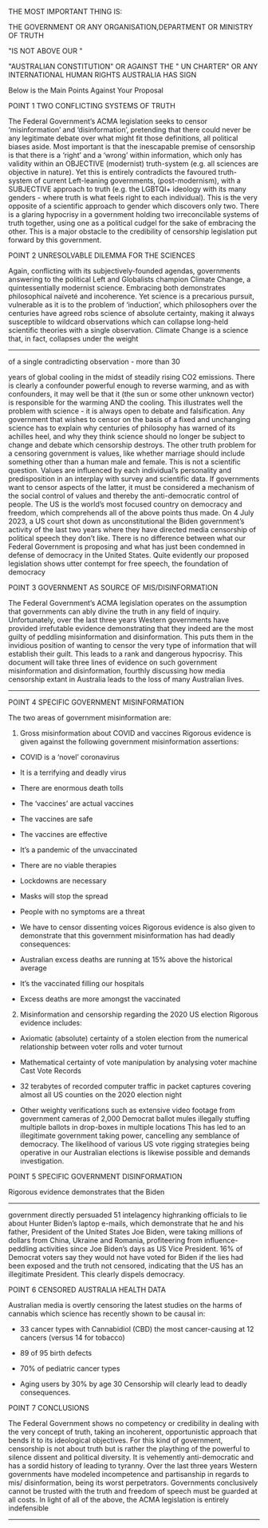 THE MOST IMPORTANT THING IS:

THE GOVERNMENT OR ANY ORGANISATION,DEPARTMENT OR MINISTRY OF TRUTH

"IS NOT ABOVE OUR "

"AUSTRALIAN CONSTITUTION"
OR
AGAINST THE " UN CHARTER" OR ANY INTERNATIONAL HUMAN RIGHTS AUSTRALIA HAS SIGN

Below is the Main Points Against
Your Proposal

POINT 1
TWO CONFLICTING SYSTEMS OF TRUTH

The Federal Government’s ACMA legislation seeks to
censor ‘misinformation’ and ‘disinformation’, pretending
that there could never be any legitimate debate over
what might fit those definitions, all political biases aside.
Most important is that the inescapable premise
of censorship is that there is a ‘right’ and a ‘wrong’
within information, which only has validity within an
OBJECTIVE (modernist) truth-system (e.g. all sciences
are objective in nature). Yet this is entirely contradicts
the favoured truth-system of current Left-leaning
governments, (post-modernism), with a SUBJECTIVE
approach to truth (e.g. the LGBTQI+ ideology with its
many genders - where truth is what feels right to each
individual). This is the very opposite of a scientific
approach to gender which discovers only two.
There is a glaring hypocrisy in a government holding
two irreconcilable systems of truth together, using one
as a political cudgel for the sake of embracing the other.
This is a major obstacle to the credibility of censorship
legislation put forward by this government.

POINT 2
UNRESOLVABLE DILEMMA FOR THE SCIENCES

Again, conflicting with its subjectively-founded
agendas, governments answering to the political
Left and Globalists champion Climate Change, a
quintessentially modernist science. Embracing both
demonstrates philosophical naïveté and incoherence.
Yet science is a precarious pursuit, vulnerable as it is
to the problem of ‘induction’, which philosophers over
the centuries have agreed robs science of absolute
certainty, making it always susceptible to wildcard
observations which can collapse long-held scientific
theories with a single observation. Climate Change
is a science that, in fact, collapses under the weight


-----

of a single contradicting observation - more than 30


years of global cooling in the midst of steadily rising
CO2 emissions. There is clearly a confounder powerful
enough to reverse warming, and as with confounders,
it may well be that it (the sun or some other unknown
vector) is responsible for the warming AND the cooling.
This illustrates well the problem with science - it is
always open to debate and falsification.
Any government that wishes to censor on the basis
of a fixed and unchanging science has to explain why
centuries of philosophy has warned of its achilles heel,
and why they think science should no longer be subject
to change and debate which censorship destroys.
The other truth problem for a censoring government
is values, like whether marriage should include
something other than a human male and female. This
is not a scientific question. Values are influenced by
each individual’s personality and predisposition in an
interplay with survey and scientific data. If governments
want to censor aspects of the latter, it must be
considered a mechanism of the social control of values
and thereby the anti-democratic control of people.
The US is the world’s most focused country on
democracy and freedom, which comprehends all of the
above points thus made. On 4 July 2023, a US court shot
down as unconstitutional the Biden government’s activity
of the last two years where they have directed media
censorship of political speech they don’t like. There is
no difference between what our Federal Government
is proposing and what has just been condemned in
defense of democracy in the United States. Quite
evidently our proposed legislation shows utter contempt
for free speech, the foundation of democracy

POINT 3
GOVERNMENT AS SOURCE OF MIS/DISINFORMATION

The Federal Government’s ACMA legislation operates
on the assumption that governments can ably divine the
truth in any field of inquiry.
Unfortunately, over the last three years Western
governments have provided irrefutable evidence
demonstrating that they indeed are the most guilty of
peddling misinformation and disinformation. This puts
them in the invidious position of wanting to censor the
very type of information that will establish their guilt.
This leads to a rank and dangerous hypocrisy.
This document will take three lines of evidence on
such government misinformation and disinformation,
fourthly discussing how media censorship extant in
Australia leads to the loss of many Australian lives.


-----

POINT 4
SPECIFIC GOVERNMENT MISINFORMATION

The two areas of government misinformation are:
1. Gross misinformation about COVID and vaccines
Rigorous evidence is given against the following
government misinformation assertions:

- COVID is a ‘novel’ coronavirus

- It is a terrifying and deadly virus

- There are enormous death tolls

- The ‘vaccines’ are actual vaccines

- The vaccines are safe

- The vaccines are effective

- It’s a pandemic of the unvaccinated

- There are no viable therapies

- Lockdowns are necessary

- Masks will stop the spread

- People with no symptoms are a threat

- We have to censor dissenting voices
Rigorous evidence is also given to demonstrate
that this government misinformation has had
deadly consequences:

- Australian excess deaths are running at 15%
above the historical average

- It’s the vaccinated filling our hospitals

- Excess deaths are more amongst the vaccinated
2. Misinformation and censorship regarding the
2020 US election
Rigorous evidence includes:

- Axiomatic (absolute) certainty of a stolen
election from the numerical relationship
between voter rolls and voter turnout

- Mathematical certainty of vote manipulation by
analysing voter machine Cast Vote Records

- 32 terabytes of recorded computer traffic in
packet captures covering almost all US counties
on the 2020 election night

- Other weighty verifications such as extensive
video footage from government cameras of 2,000
Democrat ballot mules illegally stuffing multiple
ballots in drop-boxes in multiple locations
This has led to an illegitimate government taking
power, cancelling any semblance of democracy.
The likelihood of various US vote rigging strategies
being operative in our Australian elections is
likewise possible and demands investigation.

POINT 5
SPECIFIC GOVERNMENT DISINFORMATION

Rigorous evidence demonstrates that the Biden


-----

government directly persuaded 51 intelagency highranking officials to lie about Hunter Biden’s laptop
e-mails, which demonstrate that he and his father,
President of the United States Joe Biden, were taking
millions of dollars from China, Ukraine and Romania,
profiteering from influence-peddling activities since Joe
Biden’s days as US Vice President.
16% of Democrat voters say they would not have
voted for Biden if the lies had been exposed and the
truth not censored, indicating that the US has an
illegitimate President. This clearly dispels democracy.

POINT 6
CENSORED AUSTRALIA HEALTH DATA

Australian media is overtly censoring the latest
studies on the harms of cannabis which science has
recently shown to be causal in:

- 33 cancer types with Cannabidiol (CBD) the
most cancer-causing at 12 cancers (versus 14 for
tobacco)

- 89 of 95 birth defects

- 70% of pediatric cancer types

- Aging users by 30% by age 30
Censorship will clearly lead to deadly consequences.

POINT 7 CONCLUSIONS

The Federal Government shows no competency or
credibility in dealing with the very concept of truth,
taking an incoherent, opportunistic approach that
bends it to its ideological objectives. For this kind of
government, censorship is not about truth but is rather
the plaything of the powerful to silence dissent and
political diversity. It is vehemently anti-democratic and
has a sordid history of leading to tyranny.
Over the last three years Western governments have
modeled incompetence and partisanship in regards to mis/
disinformation, being its worst perpetrators. Governments
conclusively cannot be trusted with the truth and freedom
of speech must be guarded at all costs. In light of all of the
above, the ACMA legislation is entirely indefensible


-----

